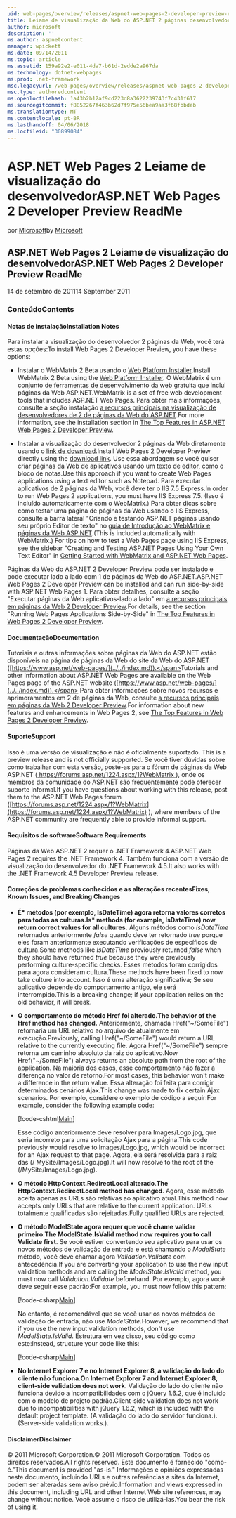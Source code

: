 ```yaml
---
uid: web-pages/overview/releases/aspnet-web-pages-2-developer-preview-readme
title: Leiame de visualização da Web do ASP.NET 2 páginas desenvolvedor | Microsoft Docs
author: microsoft
description: ''
ms.author: aspnetcontent
manager: wpickett
ms.date: 09/14/2011
ms.topic: article
ms.assetid: 159a92e2-e011-4da7-b61d-2edde2a967da
ms.technology: dotnet-webpages
ms.prod: .net-framework
msc.legacyurl: /web-pages/overview/releases/aspnet-web-pages-2-developer-preview-readme
msc.type: authoredcontent
ms.openlocfilehash: 1a43b2b12af9cd223d8a3622239743f7c431f617
ms.sourcegitcommit: f8852267f463b62d7f975e56bea9aa3f68fbbdeb
ms.translationtype: MT
ms.contentlocale: pt-BR
ms.lasthandoff: 04/06/2018
ms.locfileid: "30899084"
---
```

<a name="aspnet-web-pages-2-developer-preview-readme"></a><span data-ttu-id="b15f3-102">ASP.NET Web Pages 2 Leiame de visualização do desenvolvedor</span><span class="sxs-lookup"><span data-stu-id="b15f3-102">ASP.NET Web Pages 2 Developer Preview ReadMe</span></span>
====================
<span data-ttu-id="b15f3-103">por [Microsoft](https://github.com/microsoft)</span><span class="sxs-lookup"><span data-stu-id="b15f3-103">by [Microsoft](https://github.com/microsoft)</span></span>

## <a name="aspnet-web-pages-2-developer-preview-readme"></a><span data-ttu-id="b15f3-104">ASP.NET Web Pages 2 Leiame de visualização do desenvolvedor</span><span class="sxs-lookup"><span data-stu-id="b15f3-104">ASP.NET Web Pages 2 Developer Preview ReadMe</span></span>

<span data-ttu-id="b15f3-105">14 de setembro de 2011</span><span class="sxs-lookup"><span data-stu-id="b15f3-105">14 September 2011</span></span>

### <a name="contents"></a><span data-ttu-id="b15f3-106">Conteúdo</span><span class="sxs-lookup"><span data-stu-id="b15f3-106">Contents</span></span>

#### <a id="_Toc303701284"></a>  <span data-ttu-id="b15f3-107">Notas de instalação</span><span class="sxs-lookup"><span data-stu-id="b15f3-107">Installation Notes</span></span>

<span data-ttu-id="b15f3-108">Para instalar a visualização do desenvolvedor 2 páginas da Web, você terá estas opções:</span><span class="sxs-lookup"><span data-stu-id="b15f3-108">To install Web Pages 2 Developer Preview, you have these options:</span></span>

- <span data-ttu-id="b15f3-109">Instalar o WebMatrix 2 Beta usando o [Web Platform Installer](https://go.microsoft.com/fwlink/?LinkId=226883).</span><span class="sxs-lookup"><span data-stu-id="b15f3-109">Install WebMatrix 2 Beta using the [Web Platform Installer](https://go.microsoft.com/fwlink/?LinkId=226883).</span></span> <span data-ttu-id="b15f3-110">O WebMatrix é um conjunto de ferramentas de desenvolvimento da web gratuita que inclui páginas da Web ASP.NET.</span><span class="sxs-lookup"><span data-stu-id="b15f3-110">WebMatrix is a set of free web development tools that includes ASP.NET Web Pages.</span></span> <span data-ttu-id="b15f3-111">Para obter mais informações, consulte a seção instalação [a recursos principais na visualização de desenvolvedores de 2 de páginas da Web do ASP.NET](https://go.microsoft.com/fwlink/?LinkID=227824).</span><span class="sxs-lookup"><span data-stu-id="b15f3-111">For more information, see the installation section in [The Top Features in ASP.NET Web Pages 2 Developer Preview](https://go.microsoft.com/fwlink/?LinkID=227824).</span></span>

- <span data-ttu-id="b15f3-112">Instalar a visualização do desenvolvedor 2 páginas da Web diretamente usando o [link de download](https://go.microsoft.com/fwlink/?LinkID=226335).</span><span class="sxs-lookup"><span data-stu-id="b15f3-112">Install Web Pages 2 Developer Preview directly using the [download link](https://go.microsoft.com/fwlink/?LinkID=226335).</span></span> <span data-ttu-id="b15f3-113">Use essa abordagem se você quiser criar páginas da Web de aplicativos usando um texto de editor, como o bloco de notas.</span><span class="sxs-lookup"><span data-stu-id="b15f3-113">Use this approach if you want to create Web Pages applications using a text editor such as Notepad.</span></span> <span data-ttu-id="b15f3-114">Para executar aplicativos de 2 páginas da Web, você deve ter o IIS 7.5 Express.</span><span class="sxs-lookup"><span data-stu-id="b15f3-114">In order to run Web Pages 2 applications, you must have IIS Express 7.5.</span></span> <span data-ttu-id="b15f3-115">(Isso é incluído automaticamente com o WebMatrix.) Para obter dicas sobre como testar uma página de páginas da Web usando o IIS Express, consulte a barra lateral "Criando e testando ASP.NET páginas usando seu próprio Editor de texto" no [guia de Introdução ao WebMatrix e páginas da Web ASP.NET](https://go.microsoft.com/fwlink/?LinkId=202889).</span><span class="sxs-lookup"><span data-stu-id="b15f3-115">(This is included automatically with WebMatrix.) For tips on how to test a Web Pages page using IIS Express, see the sidebar "Creating and Testing ASP.NET Pages Using Your Own Text Editor" in [Getting Started with WebMatrix and ASP.NET Web Pages](https://go.microsoft.com/fwlink/?LinkId=202889).</span></span>

<span data-ttu-id="b15f3-116">Páginas da Web do ASP.NET 2 Developer Preview pode ser instalado e pode executar lado a lado com 1 de páginas da Web do ASP.NET.</span><span class="sxs-lookup"><span data-stu-id="b15f3-116">ASP.NET Web Pages 2 Developer Preview can be installed and can run side-by-side with ASP.NET Web Pages 1.</span></span> <a id="a"></a><span data-ttu-id="b15f3-117">Para obter detalhes, consulte a seção "Executar páginas da Web aplicativos-lado a lado" em [a recursos principais em páginas da Web 2 Developer Preview](https://go.microsoft.com/fwlink/?LinkID=227824).</span><span class="sxs-lookup"><span data-stu-id="b15f3-117">For details, see the section "Running Web Pages Applications Side-by-Side" in [The Top Features in Web Pages 2 Developer Preview](https://go.microsoft.com/fwlink/?LinkID=227824).</span></span>

#### <a id="_Toc303701285"></a>  <span data-ttu-id="b15f3-118">Documentação</span><span class="sxs-lookup"><span data-stu-id="b15f3-118">Documentation</span></span>

<span data-ttu-id="b15f3-119">Tutoriais e outras informações sobre páginas da Web do ASP.NET estão disponíveis na página de páginas da Web do site da Web do ASP.NET ([https://www.asp.net/web-pages/](../../index.md)).</span><span class="sxs-lookup"><span data-stu-id="b15f3-119">Tutorials and other information about ASP.NET Web Pages are available on the Web Pages page of the ASP.NET website ([https://www.asp.net/web-pages/](../../index.md)).</span></span> <span data-ttu-id="b15f3-120">Para obter informações sobre novos recursos e aprimoramentos em 2 de páginas da Web, consulte [a recursos principais em páginas da Web 2 Developer Preview](https://go.microsoft.com/fwlink/?LinkID=227824).</span><span class="sxs-lookup"><span data-stu-id="b15f3-120">For information about new features and enhancements in Web Pages 2, see [The Top Features in Web Pages 2 Developer Preview](https://go.microsoft.com/fwlink/?LinkID=227824).</span></span>

#### <a id="_Toc303701286"></a>  <span data-ttu-id="b15f3-121">Suporte</span><span class="sxs-lookup"><span data-stu-id="b15f3-121">Support</span></span>

<a id="_Toc209852135"></a><span data-ttu-id="b15f3-122"><a id="_Toc255833657"></a> Isso é uma versão de visualização e não é oficialmente suportado.</span><span class="sxs-lookup"><span data-stu-id="b15f3-122"><a id="_Toc255833657"></a> This is a preview release and is not officially supported.</span></span> <span data-ttu-id="b15f3-123">Se você tiver dúvidas sobre como trabalhar com esta versão, poste-as para o fórum de páginas da Web ASP.NET ([ https://forums.asp.net/1224.aspx/1?WebMatrix ](https://forums.asp.net/1224.aspx/1?WebMatrix) ), onde os membros da comunidade do ASP.NET são frequentemente pode oferecer suporte informal.</span><span class="sxs-lookup"><span data-stu-id="b15f3-123">If you have questions about working with this release, post them to the ASP.NET Web Pages forum ([https://forums.asp.net/1224.aspx/1?WebMatrix](https://forums.asp.net/1224.aspx/1?WebMatrix) ), where members of the ASP.NET community are frequently able to provide informal support.</span></span>

#### <a id="_Toc303701287"></a>  <span data-ttu-id="b15f3-124">Requisitos de software</span><span class="sxs-lookup"><span data-stu-id="b15f3-124">Software Requirements</span></span>

<span data-ttu-id="b15f3-125">Páginas da Web ASP.NET 2 requer o .NET Framework 4.</span><span class="sxs-lookup"><span data-stu-id="b15f3-125">ASP.NET Web Pages 2 requires the .NET Framework 4.</span></span> <span data-ttu-id="b15f3-126">Também funciona com a versão de visualização do desenvolvedor do .NET Framework 4.5.</span><span class="sxs-lookup"><span data-stu-id="b15f3-126">It also works with the .NET Framework 4.5 Developer Preview release.</span></span>

<a id="_Toc303701288"></a><a id="_Breaking_Changes"></a>

#### <a name="fixes-known-issues-and-breaking-changes"></a><span data-ttu-id="b15f3-127">Correções de problemas conhecidos e as alterações recentes</span><span class="sxs-lookup"><span data-stu-id="b15f3-127">Fixes, Known Issues, and Breaking Changes</span></span>

<a id="_Toc224729061"></a><a id="_Toc238051347"></a>

- <span data-ttu-id="b15f3-128">**É\* métodos (por exemplo, IsDateTime) agora retorna valores corretos para todas as culturas.**</span><span class="sxs-lookup"><span data-stu-id="b15f3-128">**Is\* methods (for example, IsDateTime) now return correct values for all cultures.**</span></span> <span data-ttu-id="b15f3-129">Alguns métodos como *IsDateTime* retornados anteriormente *false* quando deve ter retornado *true* porque eles foram anteriormente executando verificações de específicos de cultura.</span><span class="sxs-lookup"><span data-stu-id="b15f3-129">Some methods like *IsDateTime* previously returned *false* when they should have returned *true* because they were previously performing culture-specific checks.</span></span> <span data-ttu-id="b15f3-130">Esses métodos foram corrigidos para agora consideram cultura.</span><span class="sxs-lookup"><span data-stu-id="b15f3-130">These methods have been fixed to now take culture into account.</span></span> <span data-ttu-id="b15f3-131">Isso é uma alteração significativa; Se seu aplicativo depende do comportamento antigo, ele será interrompido.</span><span class="sxs-lookup"><span data-stu-id="b15f3-131">This is a breaking change; if your application relies on the old behavior, it will break.</span></span>
- <span data-ttu-id="b15f3-132">**O comportamento do método Href foi alterado.**</span><span class="sxs-lookup"><span data-stu-id="b15f3-132">**The behavior of the Href method has changed.**</span></span> <span data-ttu-id="b15f3-133">Anteriormente, chamada Href("~/SomeFile") retornaria um URL relativo ao arquivo de atualmente em execução.</span><span class="sxs-lookup"><span data-stu-id="b15f3-133">Previously, calling Href("~/SomeFile") would return a URL relative to the currently executing file.</span></span> <span data-ttu-id="b15f3-134">Agora Href("~/SomeFile") sempre retorna um caminho absoluto da raiz do aplicativo.</span><span class="sxs-lookup"><span data-stu-id="b15f3-134">Now Href("~/SomeFile") always returns an absolute path from the root of the application.</span></span> <span data-ttu-id="b15f3-135">Na maioria dos casos, esse comportamento não fazer a diferença no valor de retorno.</span><span class="sxs-lookup"><span data-stu-id="b15f3-135">For most cases, this behavior won't make a difference in the return value.</span></span> <span data-ttu-id="b15f3-136">Essa alteração foi feita para corrigir determinados cenários Ajax.</span><span class="sxs-lookup"><span data-stu-id="b15f3-136">This change was made to fix certain Ajax scenarios.</span></span> <span data-ttu-id="b15f3-137">Por exemplo, considere o exemplo de código a seguir:</span><span class="sxs-lookup"><span data-stu-id="b15f3-137">For example, consider the following example code:</span></span> 

    [!code-cshtml[Main](aspnet-web-pages-2-developer-preview-readme/samples/sample1.cshtml)]

    <span data-ttu-id="b15f3-138">Esse código anteriormente deve resolver para Images/Logo.jpg, que seria incorreto para uma solicitação Ajax para a página.</span><span class="sxs-lookup"><span data-stu-id="b15f3-138">This code previously would resolve to Images/Logo.jpg, which would be incorrect for an Ajax request to that page.</span></span> <span data-ttu-id="b15f3-139">Agora, ela será resolvida para a raiz das (/ MySite/Images/Logo.jpg).</span><span class="sxs-lookup"><span data-stu-id="b15f3-139">It will now resolve to the root of the (/MySite/Images/Logo.jpg).</span></span>
- <span data-ttu-id="b15f3-140">**O método HttpContext.RedirectLocal alterado**.</span><span class="sxs-lookup"><span data-stu-id="b15f3-140">**The HttpContext.RedirectLocal method has changed**.</span></span> <span data-ttu-id="b15f3-141">Agora, esse método aceita apenas as URLs são relativas ao aplicativo atual.</span><span class="sxs-lookup"><span data-stu-id="b15f3-141">This method now accepts only URLs that are relative to the current application.</span></span> <span data-ttu-id="b15f3-142">URLs totalmente qualificadas são rejeitadas.</span><span class="sxs-lookup"><span data-stu-id="b15f3-142">Fully qualified URLs are rejected.</span></span>
- <span data-ttu-id="b15f3-143">**O método ModelState agora requer que você chame validar primeiro**.</span><span class="sxs-lookup"><span data-stu-id="b15f3-143">**The ModelState.IsValid method now requires you to call Validate first**.</span></span> <span data-ttu-id="b15f3-144">Se você estiver convertendo seu aplicativo para usar os novos métodos de validação de entrada e está chamando o *ModelState* método, você deve chamar agora *Validation.Validate* com antecedência.</span><span class="sxs-lookup"><span data-stu-id="b15f3-144">If you are converting your application to use the new input validation methods and are calling the *ModelState.IsValid* method, you must now call *Validation.Validate* beforehand.</span></span> <span data-ttu-id="b15f3-145">Por exemplo, agora você deve seguir esse padrão:</span><span class="sxs-lookup"><span data-stu-id="b15f3-145">For example, you must now follow this pattern:</span></span> 

    [!code-csharp[Main](aspnet-web-pages-2-developer-preview-readme/samples/sample2.cs)]

  <span data-ttu-id="b15f3-146">No entanto, é recomendável que se você usar os novos métodos de validação de entrada, não use *ModelState*.</span><span class="sxs-lookup"><span data-stu-id="b15f3-146">However, we recommend that if you use the new input validation methods, don't use *ModelState.IsValid*.</span></span> <span data-ttu-id="b15f3-147">Estrutura em vez disso, seu código como este:</span><span class="sxs-lookup"><span data-stu-id="b15f3-147">Instead, structure your code like this:</span></span> 

    [!code-csharp[Main](aspnet-web-pages-2-developer-preview-readme/samples/sample3.cs)]
- <span data-ttu-id="b15f3-148">**No Internet Explorer 7 e no Internet Explorer 8, a validação do lado do cliente não funciona**.</span><span class="sxs-lookup"><span data-stu-id="b15f3-148">**On Internet Explorer 7 and Internet Explorer 8, client-side validation does not work**.</span></span> <span data-ttu-id="b15f3-149">Validação do lado do cliente não funciona devido a incompatibilidades com o jQuery 1.6.2, que é incluído com o modelo de projeto padrão.</span><span class="sxs-lookup"><span data-stu-id="b15f3-149">Client-side validation does not work due to incompatibilities with jQuery 1.6.2, which is included with the default project template.</span></span> <span data-ttu-id="b15f3-150">(A validação do lado do servidor funciona.).</span><span class="sxs-lookup"><span data-stu-id="b15f3-150">(Server-side validation works.).</span></span>

#### <a id="_Toc303701289"></a>  <span data-ttu-id="b15f3-151">Disclaimer</span><span class="sxs-lookup"><span data-stu-id="b15f3-151">Disclaimer</span></span>

<span data-ttu-id="b15f3-152">© 2011 Microsoft Corporation.</span><span class="sxs-lookup"><span data-stu-id="b15f3-152">© 2011 Microsoft Corporation.</span></span> <span data-ttu-id="b15f3-153">Todos os direitos reservados.</span><span class="sxs-lookup"><span data-stu-id="b15f3-153">All rights reserved.</span></span> <span data-ttu-id="b15f3-154">Este documento é fornecido "como-é."</span><span class="sxs-lookup"><span data-stu-id="b15f3-154">This document is provided "as-is."</span></span> <span data-ttu-id="b15f3-155">Informações e opiniões expressadas neste documento, incluindo URLs e outras referências a sites da Internet, podem ser alteradas sem aviso prévio.</span><span class="sxs-lookup"><span data-stu-id="b15f3-155">Information and views expressed in this document, including URL and other Internet Web site references, may change without notice.</span></span> <span data-ttu-id="b15f3-156">Você assume o risco de utilizá-las.</span><span class="sxs-lookup"><span data-stu-id="b15f3-156">You bear the risk of using it.</span></span>
